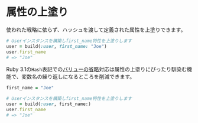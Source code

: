 # 属性の上塗り

使われた戦略に依らず、ハッシュを渡して定義された属性を上塗りできます。

```ruby
# Userインスタンスを構築しfirst_name特性を上塗りします
user = build(:user, first_name: "Joe")
user.first_name
# => "Joe"
```

Ruby 3.1の`Hash`表記での[バリューの省略][omitting
values]対応は属性の上塗りにぴったり馴染む機能で、変数名の繰り返しになるところを削減できます。

```ruby
first_name = "Joe"

# Userインスタンスを構築しfirst_name特性を上塗りします
user = build(:user, first_name:)
user.first_name
# => "Joe"
```

[omitting values]: https://docs.ruby-lang.org/en/3.1/syntax/literals_rdoc.html#label-Hash+Literals
